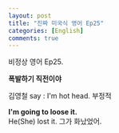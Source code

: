 ```yaml
---
layout: post
title: "진짜 미국식 영어 Ep25"
categories: [English]
comments: true
---
```


비정상 영어 Ep25.

<b>폭발하기 직전이야</b>

김영철 say : I'm hot head. 부정적

<b>I'm going to loose it.</b> <br>
He&#40;She&#41; lost it. 그가 화났었어.

